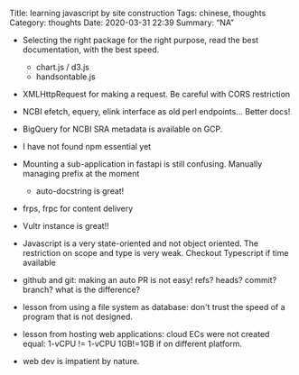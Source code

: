Title: learning javascript by site construction
Tags: chinese, thoughts
Category: thoughts
Date: 2020-03-31 22:39
Summary: “NA”



- Selecting the right package for the right purpose, read the best documentation, with the best speed.
  - chart.js / d3.js
  - handsontable.js

- XMLHttpRequest for making a request. Be careful with CORS restriction

- NCBI efetch, equery, elink interface as old perl endpoints... Better docs!
- BigQuery for NCBI SRA metadata is available on GCP.
- I have not found npm essential yet
- Mounting a sub-application in fastapi is still confusing. Manually managing prefix at the moment
  - auto-docstring is great!
- frps, frpc for content delivery
- Vultr instance is great!!

- Javascript is a very state-oriented and not object oriented. The restriction on scope and type is very weak. 
Checkout Typescript if time available

- github and git: making an auto PR is not easy! refs? heads? commit? branch? what is the difference?

- lesson from using a file system as database: don't trust the speed of a program that is not designed.

- lesson from hosting web applications: cloud ECs were not created equal:  1-vCPU != 1-vCPU 1GB!=1GB if on
different platform.

- web dev is impatient by nature.




<!--more-->
